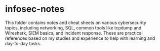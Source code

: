 # infosec-notes

This folder contains notes and cheat sheets on various cybersecurity topics, including networking, SQL, common tools like tcpdump and Wireshark, SIEM basics, and incident response. These are practical references based on my studies and experience to help with learning and day-to-day tasks.
